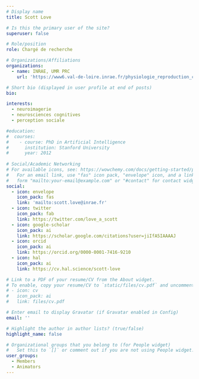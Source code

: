 ```yaml
---
# Display name
title: Scott Love

# Is this the primary user of the site?
superuser: false

# Role/position
role: Chargé de recherche

# Organizations/Affiliations
organizations:
  - name: INRAE, UMR PRC
    url: 'https://www6.val-de-loire.inrae.fr/physiologie_reproduction_comportements/'

# Short bio (displayed in user profile at end of posts)
bio: 

interests:
  - neuroimagerie
  - neurosciences cognitives
  - perception sociale

#education:
#  courses:
#    - course: PhD in Artificial Intelligence
#      institution: Stanford University
#      year: 2012
 
# Social/Academic Networking
# For available icons, see: https://wowchemy.com/docs/getting-started/page-builder/#icons
#   For an email link, use "fas" icon pack, "envelope" icon, and a link in the
#   form "mailto:your-email@example.com" or "#contact" for contact widget.
social:
  - icon: envelope
    icon_pack: fas
    link: 'mailto:scott.love@inrae.fr'
  - icon: twitter
    icon_pack: fab
    link: https://twitter.com/love_a_scott
  - icon: google-scholar
    icon_pack: ai
    link: https://scholar.google.com/citations?user=jiIfA5IAAAAJ
  - icon: orcid
    icon_pack: ai
    link: https://orcid.org/0000-0001-7416-9210
  - icon: hal
    icon_pack: ai
    link: https://cv.hal.science/scott-love

# Link to a PDF of your resume/CV from the About widget.
# To enable, copy your resume/CV to `static/files/cv.pdf` and uncomment the lines below.
# - icon: cv
#   icon_pack: ai
#   link: files/cv.pdf

# Enter email to display Gravatar (if Gravatar enabled in Config)
email: ''

# Highlight the author in author lists? (true/false)
highlight_name: false

# Organizational groups that you belong to (for People widget)
#   Set this to `[]` or comment out if you are not using People widget.
user_groups:
  - Members
  - Animators
---
```


